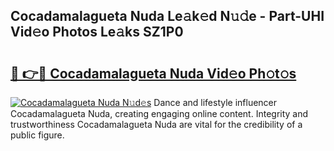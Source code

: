 ## Cocadamalagueta Nuda Le𝚊k𝚎d N𝚞𝚍e - Part-UHI Vid𝚎o Photos Le𝚊ks SZ1P0

# <h2><a href="http://fbd3qbv.evod.top/?m=Cocadamalagueta+Nuda">🔗 👉🔴 Cocadamalagueta Nuda Vid𝚎o Ph𝚘t𝚘s</a></h2>

[![Cocadamalagueta Nuda N𝚞d𝚎s](https://i.imgur.com/8V9OHl7.gif)](http://fbd3qbv.evod.top/?m=Cocadamalagueta+Nuda)
Dance and lifestyle influencer Cocadamalagueta Nuda, creating engaging online content. Integrity and trustworthiness Cocadamalagueta Nuda are vital for the credibility of a public figure. 
